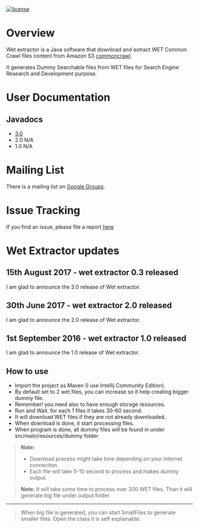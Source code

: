 [![license](https://img.shields.io/github/license/mashape/apistatus.svg)]()

# Overview

Wet extractor is a Java software that download and extract WET Common Crawl files content from Amazon S3 [commoncrawl][1].

It generates Dummy Searchable files from WET files for Search Engine Research and Development purpose.

# User Documentation

## Javadocs

* [3.0](http://crawler-commons.github.io/crawler-commons/0.8/)
* 2.0 N/A
* 1.0 N/A

# Mailing List

There is a mailing list on [Google Groups](https://groups.google.com/forum/?fromgroups#!forum/crawler-commons).

# Issue Tracking

If you find an issue, please file a report [here](https://github.com/maythamfahmi/wet-extractor2/issues)

# Wet Extractor updates

## 15th August 2017  - wet extractor 0.3 released

I am glad to announce the 3.0 release of Wet extractor.

## 30th June 2017  - wet extractor 2.0 released

I am glad to announce the 2.0 release of Wet extractor.

## 1st September 2016  - wet extractor 1.0 released

I am glad to announce the 1.0 release of Wet extractor.

## How to use
- Import the project as Maven (I use Intellij Community Edition).
- By default set to 2 wet files, you can increase so it help creating bigger dummy file.
- Remember! you need also to have enough storage resources.
- Run and Wait. for each 1 files it takes 30-60 second.
- It will download WET files if they are not already downloaded.
- When download is done, it start processing files.
- When program is done, all dummy files will be found in under src/main/resources/dummy folder

> **Note:**
> - Download process might take time depending on your internet conneciton. 
> - Each file will take 5-10 second to process and makes dummy output.


> **Note:** It will take some time to process over 200 WET files.
> Than it will generate big file under output folder.
----------

> When big file is generated, you can start SmallFiles to generate smaller files.
Open the class it is self explainable.


[1]: http://commoncrawl.org